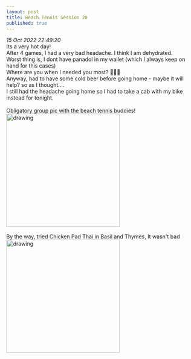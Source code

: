 ```yaml
---
layout: post
title: Beach Tennis Session 20
published: true
---
```

_15 Oct 2022 22:49:20_
<br>
Its a very hot day!
<br>
After 4 games, I had a very bad headache. I think I am dehydrated.
<br>
Worst thing is, I dont have panadol in my wallet (which I always keep on hand for this cases)
<br>
Where are you when I needed you most? 🤦🏻‍♀️
<br>
Anyway, had to have some cold beer before going home - maybe it will help? so as I thought....
<br>
I still had the headache going home so I had to take a cab with my bike instead for tonight.
<br>
<br>
Obligatory group pic with the beach tennis buddies!
<br>
<img src="https://drive.google.com/uc?export=view&id=19U7c67HXngLoPswSQYMacAfxc0Ztenmn" alt="drawing" width="300"/>
<br>
<br>
By the way, tried Chicken Pad Thai in Basil and Thymes, It wasn't bad
<br>
<img src="https://drive.google.com/uc?export=view&id=1tM9RtJzvGcfpAMhTFXu0Jyg_kRWYH6J-" alt="drawing" width="300"/>
